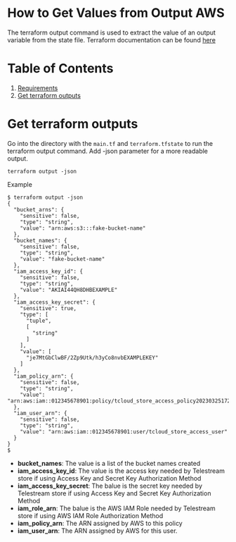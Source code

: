 # How to Get Values from Output AWS
The terraform output command is used to extract the value of an output variable from the state file. Terraform documentation can be found [here](https://developer.hashicorp.com/terraform/cli/commands/output)
<br />


# Table of Contents
1. [Requirements](README.md)
2. [Get terraform outputs](#get-terraform-outputs)

[terraform-output]:https://developer.hashicorp.com/terraform/cli/commands/output

# Get terraform outputs
Go into the directory with the `main.tf` and `terraform.tfstate` to run the terraform output command. Add -json parameter for a more readable output.

```shell shell
terraform output -json
```


Example

```shell
$ terraform output -json
{
  "bucket_arns": {
    "sensitive": false,
    "type": "string",
    "value": "arn:aws:s3:::fake-bucket-name"
  },
  "bucket_names": {
    "sensitive": false,
    "type": "string",
    "value": "fake-bucket-name"
  },
  "iam_access_key_id": {
    "sensitive": false,
    "type": "string",
    "value": "AKIAI44QH8DHBEXAMPLE"
  },
  "iam_access_key_secret": {
    "sensitive": true,
    "type": [
      "tuple",
      [
        "string"
      ]
    ],
    "value": [
      "je7MtGbClwBF/2Zp9Utk/h3yCo8nvbEXAMPLEKEY"
    ]
  },
  "iam_policy_arn": {
    "sensitive": false,
    "type": "string",
    "value": "arn:aws:iam::012345678901:policy/tcloud_store_access_policy20230325172359608400000001"
  },
  "iam_user_arn": {
    "sensitive": false,
    "type": "string",
    "value": "arn:aws:iam::012345678901:user/tcloud_store_access_user"
  }
}
$ 
```



- **bucket_names**: The value is a list of the bucket names created
- **iam_access_key_id**: The value is the access key needed by Telestream store if using Access Key and Secret Key Authorization Method
- **iam_access_key_secret**: The balue is the secret key needed by Telestream store if using Access Key and Secret Key Authorization Method 
- **iam_role_arn**: The balue is the AWS IAM Role needed by Telestream store if using AWS IAM Role Authorization Method
- **iam_policy_arn**: The ARN assigned by AWS to this policy
- **iam_user_arn**: The ARN assigned by AWS for this user.